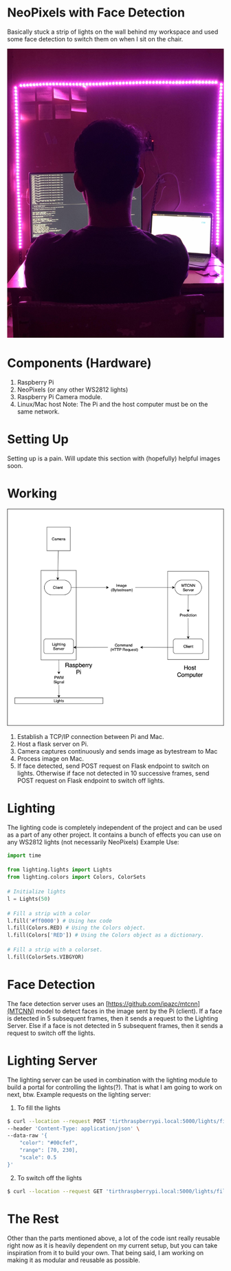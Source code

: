 # NeoPixels with Face Detection
Basically stuck a strip of lights on the wall behind my workspace and used some face detection to switch them on when I sit on the chair.

![Image](image.jpg?raw=true "Image")
# Components (Hardware)
1. Raspberry Pi
2. NeoPixels (or any other WS2812 lights)
3. Raspberry Pi Camera module.
4. Linux/Mac host
Note: The Pi and the host computer must be on the same network. 

# Setting Up
Setting up is a pain. Will update this section with (hopefully) helpful images soon.

# Working
![Diagram](diagram.png?raw=true "Diagram")
1. Establish a TCP/IP connection between Pi and Mac.
2. Host a flask server on Pi.
3. Camera captures continuously and sends image as bytestream to Mac 
4. Process image on Mac.
5. If face detected, send POST request on Flask endpoint to switch on lights. Otherwise if face not detected in 10 successive frames, send POST request on Flask endpoint to switch off lights.

# Lighting
The lighting code is completely independent of the project and can be used as a part of any other project. It contains a bunch of effects you can use on any WS2812 lights (not necessarily NeoPixels)
Example Use:
```python
import time

from lighting.lights import Lights
from lighting.colors import Colors, ColorSets

# Initialize lights
l = Lights(50)

# Fill a strip with a color
l.fill('#ff0000') # Using hex code
l.fill(Colors.RED) # Using the Colors object.
l.fill(Colors['RED']) # Using the Colors object as a dictionary.

# Fill a strip with a colorset.
l.fill(ColorSets.VIBGYOR)
```

# Face Detection
The face detection server uses an [https://github.com/ipazc/mtcnn](MTCNN) model to detect faces in the image sent by the Pi (client). If a face is detected in 5 subsequent frames, then it sends a request to the Lighting Server. Else if a face is not detected in 5 subsequent frames, then it sends a request to switch off the lights.
# Lighting Server
The lighting server can be used in combination with the lighting module to build a portal for controlling the lights(?). That is what I am going to work on next, btw.
Example requests on the lighting server:

1. To fill the lights
```bash
$ curl --location --request POST 'tirthraspberrypi.local:5000/lights/fill/' \
--header 'Content-Type: application/json' \
--data-raw '{
	"color": "#00cfef",
	"range": [70, 230],
	"scale": 0.5
}'

```

2. To switch off the lights
```bash
$ curl --location --request GET 'tirthraspberrypi.local:5000/lights/fill/'
```

# The Rest
Other than the parts mentioned above, a lot of the code isnt really reusable right now as it is heavily dependent on my current setup, but you can take inspiration from it to build your own. That being said, I am working on making it as modular and reusable as possible. 
